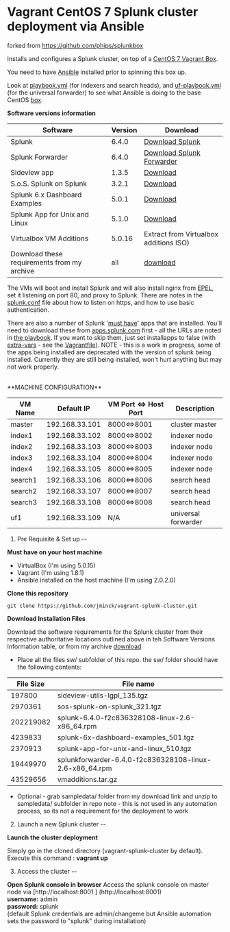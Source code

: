 # Vagrant CentOS 7 Splunk cluster deployment via Ansible

forked from https://github.com/phips/splunkbox

Installs and configures a Splunk cluster, on top of a [CentOS 7 Vagrant Box](https://atlas.hashicorp.com/centos/boxes/7).

You need to have [Ansible](http://ansible.com) installed prior to spinning this box up.

Look at [playbook.yml](http://github.com/jminck/vagrant-splunk-cluster/blob/master/playbook.yml) (for indexers and search heads), and [uf-playbook.yml](http://github.com/jminck/vagrant-splunk-cluster/blob/master/uf-playbook.yml) (for the universal forwarder) to see what Ansible is doing to the base CentOS [box](http://docs.vagrantup.com/v2/virtualbox/boxes.html).

**Software versions information**

| Software              | Version     | Download                        |
| --------------------------------- | ----------- | ----------------------------------------- |
| Splunk              | 6.4.0    |    [Download Splunk](https://www.splunk.com/page/download_track?file=6.4.0/linux/splunk-6.4.0-f2c836328108-linux-2.6-x86_64.rpm&platform=Linux&architecture=x86_64&version=6.4.0&product=splunk&typed=release&name=linux_installer) |
| Splunk Forwarder                     | 6.4.0      | [Download Splunk Forwarder](https://www.splunk.com/page/download_track?file=6.4.0/linux/splunkforwarder-6.4.0-f2c836328108-Linux-x86_64.tgz&platform=Linux&architecture=x86_64&version=6.4.0&product=universalforwarder&typed=release&name=linux_installer)  |
| Sideview app | 1.3.5 | [Download](https://splunkbase.splunk.com/)|
| S.o.S. Splunk on Splunk | 3.2.1 | [Download](https://splunkbase.splunk.com/app/748/)|
| Splunk 6.x Dashboard Examples | 5.0.1| [Download](https://splunkbase.splunk.com/app/1603/)|
| Splunk App for Unix and Linux | 5.1.0| [Download](https://splunkbase.splunk.com/app/273/)|
| Virtualbox VM Additions | 5.0.16| Extract from Virtualbox additions ISO)|
| Download these requirements from my archive | all | [download](https://goo.gl/FLeBOU)


The VMs will boot and install Splunk and will also install nginx from [EPEL](https://fedoraproject.org/wiki/EPEL), set it listening on port 80, and proxy to Splunk. There are notes in the [splunk.conf](http://github.com/minck/vagrant-splunk-cluster/blob/master/templates/splunk.conf.j2) file about how to listen on https, and how to use basic authentication.

There are also a number of Splunk '[must have](http://wiki.splunk.com/Things_I_wish_I_knew_then)' apps that are installed. You'll need to download these from [apps.splunk.com]() first - all the URLs are noted in [the playbook](http://github.com/phips/splunkbox/blob/master/playbook.yml). If you want to skip them, just set installapps to false (with [extra-vars](http://docs.ansible.com/playbooks_variables.html#passing-variables-on-the-command-line) - see the [Vagrantfile](http://github.com/minck/vagrant-splunk-cluster/blob/master/Vagrantfile)).
NOTE - this is a work in progress, some of the apps being installed are deprecated with the version of splunk being installed. Currently they are still being installed, won't hurt anything but may not work properly.

<br />
**MACHINE CONFIGURATION**

| VM Name|Default IP| VM Port <=> Host Port|Description|
| -------|----------|----------------------|-----------|
|master|192.168.33.101|8000<=>8001|cluster master|
|index1|192.168.33.102|8000<=>8002|indexer node|
|index2|192.168.33.103|8000<=>8003|indexer node|
|index3|192.168.33.104|8000<=>8004|indexer node|
|index4|192.168.33.105|8000<=>8005|indexer node|
|search1|192.168.33.106|8000<=>8006|search head|
|search2|192.168.33.107|8000<=>8007|search head|
|search3|192.168.33.108|8000<=>8008|search head|
|uf1|192.168.33.109|N/A|universal forwarder|




1. Pre Requisite & Set up
--

**Must have on your host machine**

* VirtualBox (I'm using 5.0.15) 
* Vagrant (I'm using 1.8.1)
* Ansible installed on the host machine (I'm using 2.0.2.0)

**Clone this repository**

`git clone https://github.com/jminck/vagrant-splunk-cluster.git`

**Download Installation Files**

Download the software requirements for the Splunk cluster from their respective authoritative locations outlined above in teh Software Versions Information table, or from my archive [download](https://goo.gl/FLeBOU)
*	Place all the files sw/ subfolder of this repo. the sw/ folder should have the following contents:

   | File Size        |  File name                                      |
   |------------------|-------------------------------------------------|
   |197800    | sideview-utils-lgpl_135.tgz                             |
   |2970361   | sos-splunk-on-splunk_321.tgz                            |
   |202219082 | splunk-6.4.0-f2c836328108-linux-2.6-x86_64.rpm          |
   |4239833   | splunk-6x-dashboard-examples_501.tgz                    |
   |2370913   | splunk-app-for-unix-and-linux_510.tgz                   |
   |19449970  | splunkforwarder-6.4.0-f2c836328108-linux-2.6-x86_64.rpm |
   |43529656  |vmadditions.tar.gz                                       |

*	Optional - grab sampledata/ folder from my download link and unzip to sampledata/ subfolder in repo
  note - this is not used in any automation process, so its not a requirement for the deployment to work

2. Launch a new Splunk cluster
--

**Launch the cluster deployment**

Simply go in the cloned directory (vagrant-splunk-cluster by default).<br />
Execute this command :
**vagrant up**

3. Access the cluster
--

**Open Splunk console in browser**
Access the splunk console on master node via [http://localhost:8001 ] (http://localhost:8001)<br />
**username:** admin <br />
**password:** splunk <br />
(default Splunk credentials are admin/changeme but Ansible automation sets the password to "splunk" during installation) <br />
